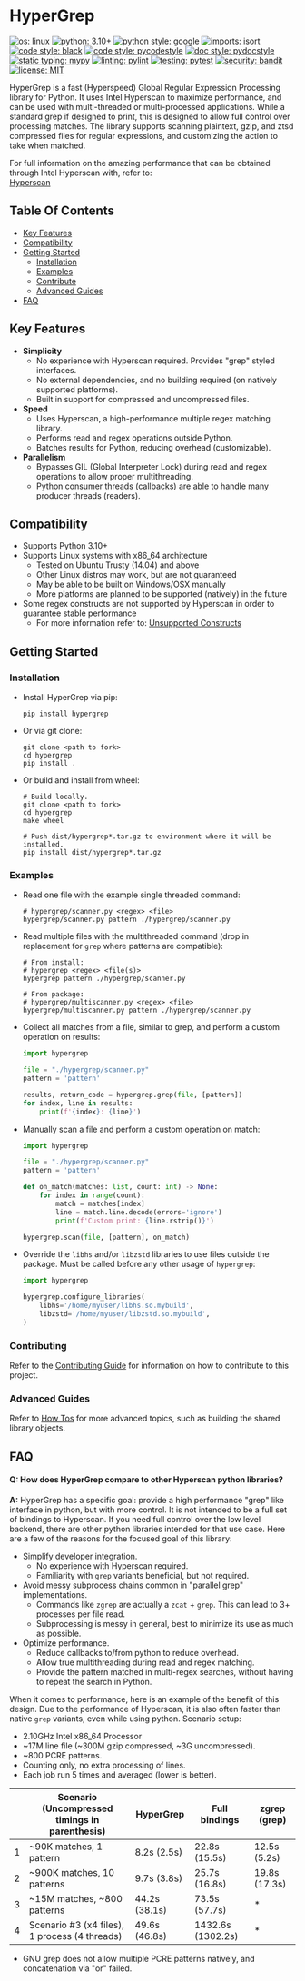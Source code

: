 # HyperGrep

[![os: linux](https://img.shields.io/badge/os-linux-blue)](https://docs.python.org/3.10/)
[![python: 3.10+](https://img.shields.io/badge/python-3.10_|_3.11-blue)](https://devguide.python.org/versions)
[![python style: google](https://img.shields.io/badge/python%20style-google-blue)](https://google.github.io/styleguide/pyguide.html)
[![imports: isort](https://img.shields.io/badge/%20imports-isort-%231674b1?style=flat&labelColor=ef8336)](https://github.com/PyCQA/isort)
[![code style: black](https://img.shields.io/badge/code%20style-black-000000.svg)](https://github.com/psf/black)
[![code style: pycodestyle](https://img.shields.io/badge/code%20style-pycodestyle-green)](https://github.com/PyCQA/pycodestyle)
[![doc style: pydocstyle](https://img.shields.io/badge/doc%20style-pydocstyle-green)](https://github.com/PyCQA/pydocstyle)
[![static typing: mypy](https://img.shields.io/badge/static_typing-mypy-green)](https://github.com/python/mypy)
[![linting: pylint](https://img.shields.io/badge/linting-pylint-yellowgreen)](https://github.com/PyCQA/pylint)
[![testing: pytest](https://img.shields.io/badge/testing-pytest-yellowgreen)](https://github.com/pytest-dev/pytest)
[![security: bandit](https://img.shields.io/badge/security-bandit-black)](https://github.com/PyCQA/bandit)
[![license: MIT](https://img.shields.io/badge/license-MIT-lightgrey)](LICENSE)

HyperGrep is a fast (Hyperspeed) Global Regular Expression Processing library for Python. It uses Intel Hyperscan
to maximize performance, and can be used with multi-threaded or multi-processed applications. While a standard grep
if designed to print, this is designed to allow full control over processing matches. The library supports scanning
plaintext, gzip, and ztsd compressed files for regular expressions, and customizing the action to take when matched.

For full information on the amazing performance that can be obtained through Intel Hyperscan with, refer to:  
[Hyperscan](https://github.com/intel/hyperscan)


## Table Of Contents

  * [Key Features](#key-features)
  * [Compatibility](#compatibility)
  * [Getting Started](#getting-started)
    * [Installation](#installation)
    * [Examples](#examples)
    * [Contribute](#contribute)
    * [Advanced Guides](#advanced-guides)
  * [FAQ](#faq)


## Key Features

- **Simplicity**
  - No experience with Hyperscan required. Provides "grep" styled interfaces.
  - No external dependencies, and no building required (on natively supported platforms).
  - Built in support for compressed and uncompressed files.
- **Speed**
  - Uses Hyperscan, a high-performance multiple regex matching library.
  - Performs read and regex operations outside Python.
  - Batches results for Python, reducing overhead (customizable).
- **Parallelism**
  - Bypasses GIL (Global Interpreter Lock) during read and regex operations to allow proper multithreading.
  - Python consumer threads (callbacks) are able to handle many producer threads (readers).


## Compatibility

- Supports Python 3.10+
- Supports Linux systems with x86_64 architecture
  - Tested on Ubuntu Trusty (14.04) and above
  - Other Linux distros may work, but are not guaranteed
  - May be able to be built on Windows/OSX manually
  - More platforms are planned to be supported (natively) in the future
- Some regex constructs are not supported by Hyperscan in order to guarantee stable performance
  - For more information refer to: [Unsupported Constructs](https://intel.github.io/hyperscan/dev-reference/compilation.html#unsupported-constructs)


## Getting Started

### Installation

- Install HyperGrep via pip:
    ```shell
    pip install hypergrep
    ```

- Or via git clone:
    ```shell
    git clone <path to fork>
    cd hypergrep
    pip install .
    ```

- Or build and install from wheel:
    ```shell
    # Build locally.
    git clone <path to fork>
    cd hypergrep
    make wheel
    
    # Push dist/hypergrep*.tar.gz to environment where it will be installed.
    pip install dist/hypergrep*.tar.gz
    ```

### Examples

- Read one file with the example single threaded command:
    ```shell
    # hypergrep/scanner.py <regex> <file>
    hypergrep/scanner.py pattern ./hypergrep/scanner.py
    ```

- Read multiple files with the multithreaded command (drop in replacement for `grep` where patterns are compatible):
    ```shell
    # From install:
    # hypergrep <regex> <file(s)>
    hypergrep pattern ./hypergrep/scanner.py

    # From package:
    # hypergrep/multiscanner.py <regex> <file>
    hypergrep/multiscanner.py pattern ./hypergrep/scanner.py
    ```

- Collect all matches from a file, similar to grep, and perform a custom operation on results:
    ```python
    import hypergrep
    
    file = "./hypergrep/scanner.py"
    pattern = 'pattern'
    
    results, return_code = hypergrep.grep(file, [pattern])
    for index, line in results:
        print(f'{index}: {line}')
    ```

- Manually scan a file and perform a custom operation on match:
    ```python
    import hypergrep
    
    file = "./hypergrep/scanner.py"
    pattern = 'pattern'

    def on_match(matches: list, count: int) -> None:
        for index in range(count):
            match = matches[index]
            line = match.line.decode(errors='ignore')
            print(f'Custom print: {line.rstrip()}')
    
    hypergrep.scan(file, [pattern], on_match)
    ```

- Override the `libhs` and/or `libzstd` libraries to use files outside the package.
Must be called before any other usage of `hypergrep`:
    ```python
    import hypergrep

    hypergrep.configure_libraries(
        libhs='/home/myuser/libhs.so.mybuild',
        libzstd='/home/myuser/libzstd.so.mybuild',
    )
    ```

### Contributing

Refer to the [Contributing Guide](CONTRIBUTING.md) for information on how to contribute to this project.

### Advanced Guides

Refer to [How Tos](docs/HOW_TO.md) for more advanced topics, such as building the shared library objects.


## FAQ

#### Q: How does HyperGrep compare to other Hyperscan python libraries?

**A:** HyperGrep has a specific goal: provide a high performance "grep" like interface in python,
but with more control. It is not intended to be a full set of bindings to Hyperscan. If you need
full control over the low level backend, there are other python libraries intended for that use case. Here are
a few of the reasons for the focused goal of this library:

- Simplify developer integration.
  - No experience with Hyperscan required.
  - Familiarity with `grep` variants beneficial, but not required.
- Avoid messy subprocess chains common in "parallel grep" implementations.
  - Commands like `zgrep` are actually a `zcat` + `grep`. This can lead to 3+ processes per file read.
  - Subprocessing is messy in general, best to minimize its use as much as possible.
- Optimize performance.
  - Reduce callbacks to/from python to reduce overhead.
  - Allow true multithreading during read and regex matching.
  - Provide the pattern matched in multi-regex searches, without having to repeat the search in Python.

When it comes to performance, here is an example of the benefit of this design. Due to the performance of
Hyperscan, it is also often faster than native `grep` variants, even while using python. Scenario setup:
- 2.10GHz Intel x86_64 Processor
- ~17M line file (~300M gzip compressed, ~3G uncompressed).
- ~800 PCRE patterns.
- Counting only, no extra processing of lines.
- Each job run 5 times and averaged (lower is better).

|   | Scenario (Uncompressed timings in parenthesis) | HyperGrep     | Full bindings     | zgrep (grep)  |
|---|------------------------------------------------|---------------|-------------------|---------------|
| 1 | ~90K matches, 1 pattern                        | 8.2s (2.5s)   | 22.8s (15.5s)     | 12.5s (5.2s)  |
| 2 | ~900K matches, 10 patterns                     | 9.7s (3.8s)   | 25.7s (16.8s)     | 19.8s (17.3s) |
| 3 | ~15M matches, ~800 patterns                    | 44.2s (38.1s) | 73.5s (57.7s)     | *             |
| 4 | Scenario #3 (x4 files), 1 process (4 threads)  | 49.6s (46.8s) | 1432.6s (1302.2s) | *             |

* GNU grep does not allow multiple PCRE patterns natively, and concatenation via "or" failed.
